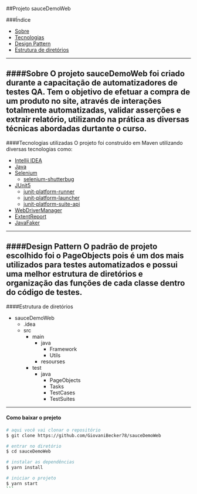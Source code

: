 ##Projeto sauceDemoWeb

###Índice
- [Sobre](#-sobre)
- [Tecnologias](#-tecnologias-utilizadas)
- [Design Pattern](#-design-pattern)
- [Estrutura de diretórios](#-estrutura-de-diretórios)
---
####Sobre
O projeto sauceDemoWeb foi criado durante a capacitação de automatizadores de testes QA.
Tem o objetivo de efetuar a compra de um produto no site,
através de interações totalmente automatizadas, validar asserções
e extrair relatório, utilizando na prática as diversas
técnicas abordadas durtante o curso.
---
####Tecnologias utilizadas
O projeto foi construído em Maven utilizando diversas tecnologias como:</p>
- [Intellij IDEA](https://www.jetbrains.com/idea/download/)
- [Java](https://www.java.com/pt-BR/)
- [Selenium](http://www.seleniumframework.com/)
  - [selenium-shutterbug](https://mvnrepository.com/search?q=selenium-shutterbug)
- [JUnit5](https://junit.org/junit5/)
  - [junit-platform-runner](https://mvnrepository.com/search?q=junit-platform-runner)
  - [junit-platform-launcher](https://mvnrepository.com/search?q=junit-platform-launcher)
  - [junit-platform-suite-api](https://mvnrepository.com/search?q=junit-platform-suite-api)   
- [WebDriverManager](https://mvnrepository.com/search?q=webdrivermanager)
- [ExtentReport](https://mvnrepository.com/search?q=extentreports)
- [JavaFaker](https://mvnrepository.com/artifact/com.github.javafaker)
---
####Design Pattern
O padrão de projeto escolhido foi o PageObjects
pois é um dos mais utilizados para testes automatizados e
possui uma melhor estrutura de diretórios e organização
das funções de cada classe dentro do código de testes.
---
####Estrutura de diretórios
- sauceDemoWeb
  - .idea
  - src
    - main
      - java
        - Framework
        - Utils
      - resourses
    - test
      - java
        - PageObjects
        - Tasks
        - TestCases
        - TestSuites
---
#### Como baixar o prejeto
````bash
# aqui você vai clonar o repositório
$ git clone https://github.com/GiovaniBecker78/sauceDemoWeb

# entrar no diretório
$ cd sauceDemoWeb

# instalar as dependências
$ yarn install

# iniciar o projeto
$ yarn start
```

